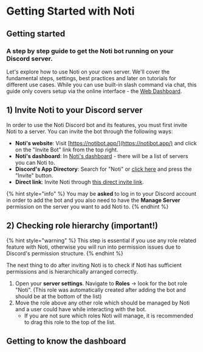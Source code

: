 # Getting Started with Noti

## Getting started
### A step by step guide to get the Noti bot running on your Discord server.

Let's explore how to use Noti on your own server. We'll cover the fundamental steps, settings, best practices and later on tutorials for different use cases. While you can use built-in slash command via chat, this guide only covers setup via the online interface - the [Web Dashboard](https://notibot.app/dashboard).

## 1) Invite Noti to your Discord server

In order to use the Noti Discord bot and its features, you must first invite Noti to a server. You can invite the bot through the following ways:
  
  - **Noti's website**: Visit [https://notibot.app/](https://notibot.app/) and click on the "Invite Bot" link from the top right.
  - **Noti's dashboard**: In [Noti's dashboard](https://notibot.app/dashboard) - there will be a list of servers you can Noti to.
  - **Discord's App Directory**: Search for "Noti" or [click here](https://discord.com/application-directory/719310199944642753) and press the "Invite" button.
  - **Direct link**: Invite Noti through [this direct invite link](https://discord.com/oauth2/authorize?client_id=719310199944642753&permissions=286085598272&scope=bot+applications.commands).

{% hint style="info" %}
You may be **asked** to log in to your Discord account in order to add the bot and you also need to have the **Manage Server** permission on the server you want to add Noti to.
{% endhint %}

## 2) Checking role hierarchy (important!)

{% hint style="warning" %}
This step is essential if you use any role related feature with Noti, otherwise you will run into permission issues due to Discord's permission structure.
{% endhint %}

The next thing to do after inviting Noti is to check if Noti has sufficient permissions and is hierarchically arranged correctly. 
  1. Open your **server settings**. Navigate to **Roles** -> look for the bot role "Noti". (This role was automatically created after adding the bot and should be at the bottom of the list)
  2. Move the role above any other role which should be managed by Noti and a user could have while interacting with the bot.
     * If you are not sure which roles Noti will manage, it is recommended to drag this role to the top of the list.
    
## Getting to know the dashboard

